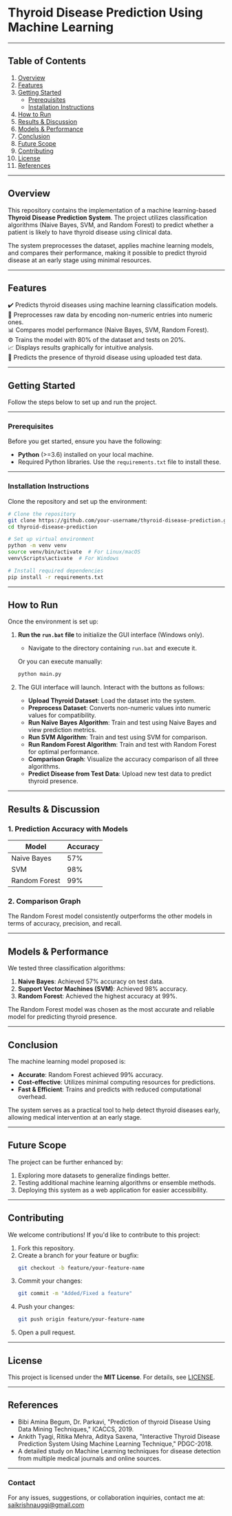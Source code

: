 
# **Thyroid Disease Prediction Using Machine Learning**

---

## **Table of Contents**

1. [Overview](#overview)  
2. [Features](#features)  
3. [Getting Started](#getting-started)  
   - [Prerequisites](#prerequisites)  
   - [Installation Instructions](#installation-instructions)  
4. [How to Run](#how-to-run)  
5. [Results & Discussion](#results--discussion)  
6. [Models & Performance](#models--performance)  
7. [Conclusion](#conclusion)  
8. [Future Scope](#future-scope)  
9. [Contributing](#contributing)  
10. [License](#license)  
11. [References](#references)

---

## **Overview**

This repository contains the implementation of a machine learning-based **Thyroid Disease Prediction System**. The project utilizes classification algorithms (Naive Bayes, SVM, and Random Forest) to predict whether a patient is likely to have thyroid disease using clinical data.  

The system preprocesses the dataset, applies machine learning models, and compares their performance, making it possible to predict thyroid disease at an early stage using minimal resources.

---

## **Features**

✔️ Predicts thyroid diseases using machine learning classification models.  
🔄 Preprocesses raw data by encoding non-numeric entries into numeric ones.  
📊 Compares model performance (Naive Bayes, SVM, Random Forest).  
⚙️ Trains the model with 80% of the dataset and tests on 20%.  
📈 Displays results graphically for intuitive analysis.  
🔮 Predicts the presence of thyroid disease using uploaded test data.

---

## **Getting Started**

Follow the steps below to set up and run the project.

---

### **Prerequisites**

Before you get started, ensure you have the following:

- **Python** (>=3.6) installed on your local machine.
- Required Python libraries. Use the `requirements.txt` file to install these.

---

### **Installation Instructions**

Clone the repository and set up the environment:

```bash
# Clone the repository
git clone https://github.com/your-username/thyroid-disease-prediction.git
cd thyroid-disease-prediction

# Set up virtual environment
python -m venv venv
source venv/bin/activate  # For Linux/macOS
venv\Scripts\activate  # For Windows

# Install required dependencies
pip install -r requirements.txt
```

---

## **How to Run**

Once the environment is set up:

1. **Run the `run.bat` file** to initialize the GUI interface (Windows only).  
   - Navigate to the directory containing `run.bat` and execute it.
   
   Or you can execute manually:

   ```bash
   python main.py
   ```

2. The GUI interface will launch. Interact with the buttons as follows:
   - **Upload Thyroid Dataset**: Load the dataset into the system.
   - **Preprocess Dataset**: Converts non-numeric values into numeric values for compatibility.
   - **Run Naïve Bayes Algorithm**: Train and test using Naive Bayes and view prediction metrics.
   - **Run SVM Algorithm**: Train and test using SVM for comparison.
   - **Run Random Forest Algorithm**: Train and test with Random Forest for optimal performance.
   - **Comparison Graph**: Visualize the accuracy comparison of all three algorithms.
   - **Predict Disease from Test Data**: Upload new test data to predict thyroid presence.

---

## **Results & Discussion**

### 1. **Prediction Accuracy with Models**

| Model          | Accuracy |
|----------------|---------|
| Naive Bayes     | 57%     |
| SVM             | 98%     |
| Random Forest   | 99%     |

### 2. **Comparison Graph**
The Random Forest model consistently outperforms the other models in terms of accuracy, precision, and recall.

---

## **Models & Performance**

We tested three classification algorithms:
1. **Naive Bayes**: Achieved 57% accuracy on test data.
2. **Support Vector Machines (SVM)**: Achieved 98% accuracy.
3. **Random Forest**: Achieved the highest accuracy at 99%.

The Random Forest model was chosen as the most accurate and reliable model for predicting thyroid presence.

---

## **Conclusion**

The machine learning model proposed is:
- **Accurate**: Random Forest achieved 99% accuracy.
- **Cost-effective**: Utilizes minimal computing resources for predictions.
- **Fast & Efficient**: Trains and predicts with reduced computational overhead.

The system serves as a practical tool to help detect thyroid diseases early, allowing medical intervention at an early stage.

---

## **Future Scope**

The project can be further enhanced by:
1. Exploring more datasets to generalize findings better.
2. Testing additional machine learning algorithms or ensemble methods.
3. Deploying this system as a web application for easier accessibility.

---

## **Contributing**

We welcome contributions! If you'd like to contribute to this project:

1. Fork this repository.  
2. Create a branch for your feature or bugfix:
   ```bash
   git checkout -b feature/your-feature-name
   ```
3. Commit your changes:
   ```bash
   git commit -m "Added/Fixed a feature"
   ```
4. Push your changes:
   ```bash
   git push origin feature/your-feature-name
   ```
5. Open a pull request.

---

## **License**

This project is licensed under the **MIT License**. For details, see [LICENSE](LICENSE).

---

## **References**

- Bibi Amina Begum, Dr. Parkavi, "Prediction of thyroid Disease Using Data Mining Techniques," ICACCS, 2019.  
- Ankith Tyagi, Ritika Mehra, Aditya Saxena, "Interactive Thyroid Disease Prediction System Using Machine Learning Technique," PDGC-2018.  
- A detailed study on Machine Learning techniques for disease detection from multiple medical journals and online sources.

---

### **Contact**

For any issues, suggestions, or collaboration inquiries, contact me at:  
saikrishnauggi@gmail.com 
